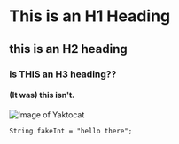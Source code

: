# This is an H1 Heading
## this is an H2 heading
### is THIS an H3 heading??
#### (It was) this isn't.
![Image of Yaktocat](https://octodex.github.com/images/yaktocat.png)
```
String fakeInt = "hello there";
```
